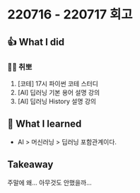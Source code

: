 # 220716 - 220717 회고
## 👍 What I did
### 👩‍💻 취뽀
1. [코테] 17시 파이썬 코테 스터디
2. [AI] 딥러닝 기본 용어 설명 강의
3. [AI] 딥러닝 History 설명 강의 
## 👊 What I learned
- AI > 머신러닝 > 딥러닝 포함관계이다.

## Takeaway
주말에 왜... 아무것도 안했을까...